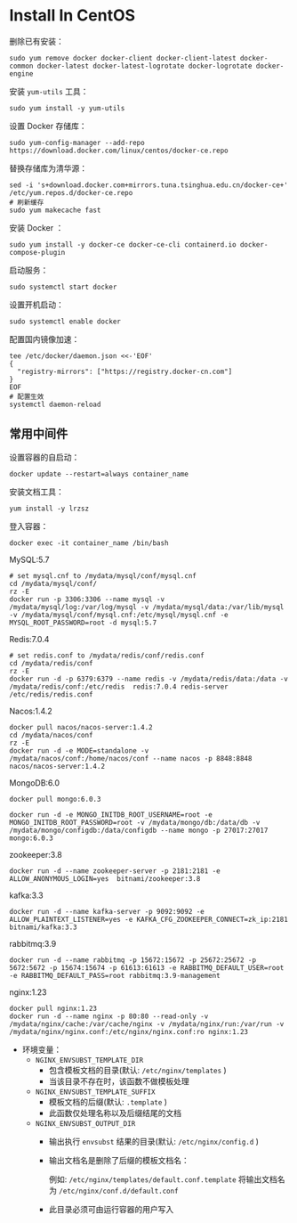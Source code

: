# Install In CentOS

删除已有安装：

```shell
sudo yum remove docker docker-client docker-client-latest docker-common docker-latest docker-latest-logrotate docker-logrotate docker-engine
```

安装 `yum-utils` 工具：
```shell
sudo yum install -y yum-utils
```

设置 Docker 存储库：
```shell
sudo yum-config-manager --add-repo https://download.docker.com/linux/centos/docker-ce.repo
```

替换存储库为清华源：
```shell
sed -i 's+download.docker.com+mirrors.tuna.tsinghua.edu.cn/docker-ce+' /etc/yum.repos.d/docker-ce.repo
# 刷新缓存
sudo yum makecache fast
```

安装 Docker ：
```shell
sudo yum install -y docker-ce docker-ce-cli containerd.io docker-compose-plugin
```

启动服务：
```shell
sudo systemctl start docker
```

设置开机启动：
```shell
sudo systemctl enable docker
```

配置国内镜像加速：
```shell
tee /etc/docker/daemon.json <<-'EOF'
{
  "registry-mirrors": ["https://registry.docker-cn.com"]
}
EOF
# 配置生效
systemctl daemon-reload
```

## 常用中间件

设置容器的自启动：
```shell
docker update --restart=always container_name
```

安装文档工具：
```shell
yum install -y lrzsz
```

登入容器：
```shell
docker exec -it container_name /bin/bash
```

MySQL:5.7
```shell
# set mysql.cnf to /mydata/mysql/conf/mysql.cnf
cd /mydata/mysql/conf/
rz -E
docker run -p 3306:3306 --name mysql -v /mydata/mysql/log:/var/log/mysql -v /mydata/mysql/data:/var/lib/mysql -v /mydata/mysql/conf/mysql.cnf:/etc/mysql/mysql.cnf -e MYSQL_ROOT_PASSWORD=root -d mysql:5.7
```

Redis:7.0.4
```shell
# set redis.conf to /mydata/redis/conf/redis.conf
cd /mydata/redis/conf
rz -E
docker run -d -p 6379:6379 --name redis -v /mydata/redis/data:/data -v /mydata/redis/conf:/etc/redis  redis:7.0.4 redis-server /etc/redis/redis.conf
```

Nacos:1.4.2
```shell
docker pull nacos/nacos-server:1.4.2
cd /mydata/nacos/conf
rz -E
docker run -d -e MODE=standalone -v /mydata/nacos/conf:/home/nacos/conf --name nacos -p 8848:8848 nacos/nacos-server:1.4.2
```

MongoDB:6.0
```shell
docker pull mongo:6.0.3

docker run -d -e MONGO_INITDB_ROOT_USERNAME=root -e MONGO_INITDB_ROOT_PASSWORD=root -v /mydata/mongo/db:/data/db -v /mydata/mongo/configdb:/data/configdb --name mongo -p 27017:27017 mongo:6.0.3
```

zookeeper:3.8
```shell
docker run -d --name zookeeper-server -p 2181:2181 -e ALLOW_ANONYMOUS_LOGIN=yes  bitnami/zookeeper:3.8
```

kafka:3.3
```shell
docker run -d --name kafka-server -p 9092:9092 -e ALLOW_PLAINTEXT_LISTENER=yes -e KAFKA_CFG_ZOOKEEPER_CONNECT=zk_ip:2181 bitnami/kafka:3.3
```

rabbitmq:3.9
```shell
docker run -d --name rabbitmq -p 15672:15672 -p 25672:25672 -p 5672:5672 -p 15674:15674 -p 61613:61613 -e RABBITMQ_DEFAULT_USER=root -e RABBITMQ_DEFAULT_PASS=root rabbitmq:3.9-management
```

nginx:1.23
```shell
docker pull nginx:1.23
docker run -d --name nginx -p 80:80 --read-only -v /mydata/nginx/cache:/var/cache/nginx -v /mydata/nginx/run:/var/run -v /mydata/nginx/nginx.conf:/etc/nginx/nginx.conf:ro nginx:1.23
```
* 环境变量：
  * `NGINX_ENVSUBST_TEMPLATE_DIR`
    * 包含模板文档的目录(默认: `/etc/nginx/templates` )
    * 当该目录不存在时，该函数不做模板处理
  * `NGINX_ENVSUBST_TEMPLATE_SUFFIX`
    * 模板文档的后缀(默认: `.template` )
    * 此函数仅处理名称以及后缀结尾的文档
  * `NGINX_ENVSUBST_OUTPUT_DIR`
    * 输出执行 `envsubst` 结果的目录(默认: `/etc/nginx/config.d` )
    * 输出文档名是删除了后缀的模板文档名：
    
      例如: `/etc/nginx/templates/default.conf.template` 将输出文档名为 `/etc/nginx/conf.d/default.conf`
    * 此目录必须可由运行容器的用户写入
